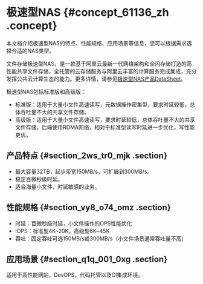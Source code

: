 # 极速型NAS {#concept_61136_zh .concept}

本文档介绍极速型NAS的特点、性能规格、应用场景等信息，您可以根据需求选择合适的NAS类型。

文件存储极速型NAS，是一款基于阿里云最新一代网络架构和全闪存储打造的高性能共享文件存储，全托管的云存储服务与阿里云丰富的计算服务完成集成，充分发挥公共云计算生态的能力。更多详情，请参见[极速型NAS产品DataSheet](https://aliyun-extreme-nas.oss-cn-beijing.aliyuncs.com/%E6%9E%81%E9%80%9F%E5%9E%8BNAS%E4%BA%A7%E5%93%81DataSheet.pdf)。

极速型NAS包括标准版和高级版：

-   标准版：适用于大量小文件高速读写，元数据操作密集型，要求时延较低，总体吞吐量不大的共享文件存储。
-   高级版：适用于大量小文件高速读写，要求时延较低，总体吞吐量不大的共享文件存储。后端使用RDMA网络，相对于标准型读写时延进一步优化，写性能更优。

## 产品特点 {#section_2ws_tr0_mjk .section}

-   最大容量32TB，起步带宽150MB/s，可扩展到300MB/s。
-   稳定百微秒级时延。
-   适合海量小文件，时延敏感的业务。

## 性能规格 {#section_vy8_o74_omz .section}

-   时延：百微秒级时延，小文件操作的OPS性能优化
-   IOPS：标准型4K~20K，高级型6K~45K
-   吞吐：固定吞吐可选150MB/s或300MB/s（小文件场景通常吞吐量不高）

## 应用场景 {#section_q1q_001_0xg .section}

适用于高性能网站，DevOPS，代码托管以及CI集成环境。


